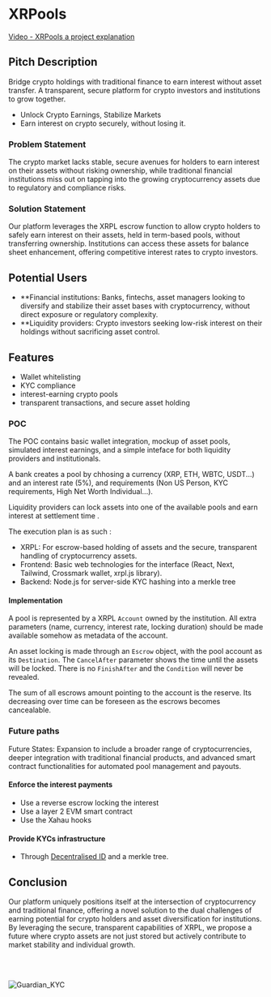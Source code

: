 # XRPools 

[ Video - XRPools a project explanation](https://youtu.be/j6P_SvBxrfE)

## Pitch Description
Bridge crypto holdings with traditional finance to earn interest without asset transfer. A transparent, secure platform for crypto investors and institutions to grow together.
- Unlock Crypto Earnings, Stabilize Markets
- Earn interest on crypto securely, without losing it.

### Problem Statement
The crypto market lacks stable, secure avenues for holders to earn interest on their assets without risking ownership, while traditional financial institutions miss out on tapping into the growing cryptocurrency assets due to regulatory and compliance risks.

### Solution Statement
Our platform leverages the XRPL escrow function to allow crypto holders to safely earn interest on their assets, held in term-based pools, without transferring ownership. Institutions can access these assets for balance sheet enhancement, offering competitive interest rates to crypto investors.

## Potential Users

- **Financial institutions: Banks, fintechs, asset managers looking to diversify and stabilize their asset bases with cryptocurrency, without direct exposure or regulatory complexity.
- **Liquidity providers: Crypto investors seeking low-risk interest on their holdings without sacrificing asset control.

## Features

- Wallet whitelisting 
- KYC compliance 
- interest-earning crypto pools
- transparent transactions, and secure asset holding

### POC 

The POC contains basic wallet integration, mockup of asset pools, simulated interest earnings, and a simple inteface for both liquidity providers and institutionals.

A bank creates a pool by chhosing a currency (XRP, ETH, WBTC, USDT...) and an interest rate (5%), and requirements (Non US Person, KYC requirements, High Net Worth Individual...).

Liquidity providers can lock assets into one of the available pools and earn interest at settlement time .


The execution plan is as such :
- XRPL: For escrow-based holding of assets and the secure, transparent handling of cryptocurrency assets.
- Frontend: Basic web technologies for the interface (React, Next, Tailwind, Crossmark wallet, xrpl.js library).
- Backend: Node.js for server-side KYC hashing into a merkle tree

#### Implementation

A pool is represented by a XRPL `Account` owned by the institution. All extra parameters (name, currency, interest rate, locking duration) should be made available somehow as metadata of the account.

An asset locking is made through an `Escrow` object, with the pool account as its `Destination`. The `CancelAfter` parameter shows the time until the assets will be locked. There is no `FinishAfter` and the `Condition` will never be revealed.

The sum of all escrows amount pointing to the account is the reserve. Its decreasing over time can be foreseen as the escrows becomes cancealable.


### Future paths

Future States: Expansion to include a broader range of cryptocurrencies, deeper integration with traditional financial products, and advanced smart contract functionalities for automated pool management and payouts.

#### Enforce the interest payments

- Use a reverse escrow locking the interest
- Use a layer 2 EVM smart contract 
- Use the Xahau hooks


#### Provide KYCs infrastructure 

- Through [Decentralised ID](https://xrpl.org/docs/references/protocol/ledger-data/ledger-entry-types/did/) and a merkle tree.


## Conclusion
Our platform uniquely positions itself at the intersection of cryptocurrency and traditional finance, offering a novel solution to the dual challenges of earning potential for crypto holders and asset diversification for institutions. By leveraging the secure, transparent capabilities of XRPL, we propose a future where crypto assets are not just stored but actively contribute to market stability and individual growth.

<br>
<br>


![Guardian_KYC](https://github.com/challet/CSEP/assets/29208274/97cb1857-24a9-49ef-b4ec-3e0221be7da7)
